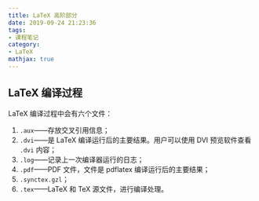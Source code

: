 ```yaml
---
title: LaTeX 高阶部分
date: 2019-09-24 21:23:36
tags:
- 课程笔记
category:
- LaTeX
mathjax: true
---
```


## LaTeX 编译过程

LaTeX 编译过程中会有六个文件：

1. `.aux`——存放交叉引用信息；  
2. `.dvi`——是 LaTeX 编译运行后的主要结果。用户可以使用 DVI 预览软件查看 `.dvi` 内容；  
3. `.log`——记录上一次编译器运行的日志；  
4. `.pdf`——PDF 文件，文件是 pdflatex 编译运行后的主要结果；  
5. `.synctex.gzl`；  
6. `.tex`——LaTeX 和 TeX 源文件，进行编译处理。
